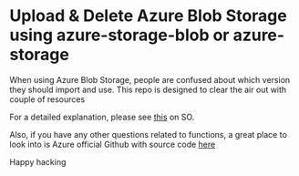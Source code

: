 # Upload & Delete Azure Blob Storage using azure-storage-blob or azure-storage 

When using Azure Blob Storage, people are confused about which version they should import and use. This repo is designed to clear the air out with couple of resources 

For a detailed explanation, please see [this](https://stackoverflow.com/questions/58900507/upload-and-delete-azure-storage-blob-using-azure-storage-blob-or-azure-storage/58900508#58900508) on SO. 

Also, if you have any other questions related to functions, a great place to look into is Azure official Github with source code [here](https://github.com/Azure/azure-sdk-for-python/tree/58cdc8acfe9c8720096d77dbb2c758ef22ce6aff/sdk/storage/azure-storage-blob/samples)

Happy hacking 
